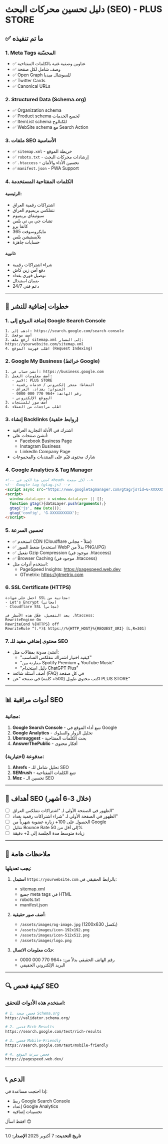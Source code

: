 # دليل تحسين محركات البحث (SEO) - PLUS STORE

## ✅ ما تم تنفيذه

### 1. Meta Tags المحسّنة
- ✅ عناوين وصفية غنية بالكلمات المفتاحية
- ✅ وصف شامل لكل صفحة
- ✅ Open Graph للسوشال ميديا
- ✅ Twitter Cards
- ✅ Canonical URLs

### 2. Structured Data (Schema.org)
- ✅ Organization schema
- ✅ Product schema لجميع الخدمات
- ✅ ItemList schema للكتالوج
- ✅ WebSite schema مع Search Action

### 3. ملفات SEO الأساسية
- ✅ `sitemap.xml` - خريطة الموقع
- ✅ `robots.txt` - إرشادات محركات البحث
- ✅ `.htaccess` - تحسين الأداء والأمان
- ✅ `manifest.json` - PWA Support

### 4. الكلمات المفتاحية المستخدمة

#### الرئيسية:
- اشتراكات رقمية العراق
- نتفلكس بريميوم العراق
- سبوتيفاي بريميوم
- تشات جي بي تي بلس
- كانفا برو
- مايكروسوفت 365
- بلايستيشن بلس
- حسابات جاهزة

#### ثانوية:
- شراء اشتراكات رقمية
- دفع آمن زين كاش
- توصيل فوري بغداد
- ضمان استبدال
- دعم فني 24/7

---

## 🚀 خطوات إضافية للنشر

### 1. إضافة الموقع إلى Google Search Console
```
1. اذهب إلى: https://search.google.com/search-console
2. أضف موقعك
3. أرفع ملف sitemap.xml إلى المسار: https://yourwebsite.com/sitemap.xml
4. اطلب فهرسة الموقع (Request Indexing)
```

### 2. Google My Business (خرائط Google)
```
1. أنشئ حساب في: https://business.google.com
2. أضف معلومات العمل:
   - الاسم: PLUS STORE
   - النشاط: متجر إلكتروني / خدمات رقمية
   - العنوان: بغداد، العراق
   - رقم الهاتف: +964 770 000 0000
   - الموقع الإلكتروني
3. أضف صور للمنتجات
4. اطلب مراجعات من العملاء
```

### 3. إنشاء Backlinks (روابط خلفية)
- اشترك في الأدلة التجارية العراقية
- أنشئ صفحات على:
  - Facebook Business Page
  - Instagram Business
  - LinkedIn Company Page
- شارك محتوى قيّم على المنتديات والمجموعات

### 4. Google Analytics & Tag Manager
```html
<!-- أضف هذا الكود في <head> لكل صفحة -->
<!-- Google tag (gtag.js) -->
<script async src="https://www.googletagmanager.com/gtag/js?id=G-XXXXXXXXXX"></script>
<script>
  window.dataLayer = window.dataLayer || [];
  function gtag(){dataLayer.push(arguments);}
  gtag('js', new Date());
  gtag('config', 'G-XXXXXXXXXX');
</script>
```

### 5. تحسين السرعة
- ✅ استخدم CDN (Cloudflare مثلاً - مجاني)
- ✅ ضغط الصور (استخدم WebP بدلاً من PNG/JPG)
- ✅ تفعيل Gzip Compression (موجود في .htaccess)
- ✅ Browser Caching (موجود في .htaccess)
- استخدم أدوات مثل:
  - PageSpeed Insights: https://pagespeed.web.dev
  - GTmetrix: https://gtmetrix.com

### 6. SSL Certificate (HTTPS)
```
احصل على شهادة SSL مجانية من:
- Let's Encrypt (مجاني)
- Cloudflare SSL (مجاني)

بعد التفعيل، فعّل هذه الأسطر في .htaccess:
RewriteEngine On
RewriteCond %{HTTPS} off
RewriteRule ^(.*)$ https://%{HTTP_HOST}%{REQUEST_URI} [L,R=301]
```

### 7. محتوى إضافي مفيد للـ SEO
- أنشئ مدونة بمقالات مثل:
  - "كيفية اختيار اشتراك نتفلكس المناسب"
  - "مقارنة بين Spotify Premium و YouTube Music"
  - "دليل استخدام ChatGPT Plus"
- أضف أسئلة شائعة (FAQ) في كل صفحة
- اكتب محتوى طويل (500+ كلمة) في صفحة "عن PLUS STORE"

---

## 📊 أدوات مراقبة SEO

### مجانية:
1. **Google Search Console** - تتبع أداء الموقع في Google
2. **Google Analytics** - تحليل الزوار والسلوك
3. **Ubersuggest** - بحث الكلمات المفتاحية
4. **AnswerThePublic** - أفكار محتوى

### مدفوعة (اختيارية):
1. **Ahrefs** - تحليل شامل للـ SEO
2. **SEMrush** - تتبع الكلمات المفتاحية
3. **Moz** - تحسين الـ SEO

---

## 🎯 أهداف SEO (خلال 3-6 أشهر)

- [ ] الظهور في الصفحة الأولى لـ "اشتراكات نتفلكس العراق"
- [ ] الظهور في الصفحة الأولى لـ "شراء اشتراكات رقمية بغداد"
- [ ] الحصول على 100+ زيارة عضوية شهرياً من Google
- [ ] تقليل Bounce Rate إلى أقل من 50%
- [ ] زيادة متوسط مدة الجلسة إلى 2+ دقيقة

---

## 📝 ملاحظات هامة

### يجب تعديلها:
1. **استبدل** `https://yourwebsite.com` بالرابط الحقيقي في:
   - sitemap.xml
   - جميع meta tags في HTML
   - robots.txt
   - manifest.json

2. **أضف صور حقيقية**:
   - `/assets/images/og-image.jpg` (1200x630 بكسل)
   - `/assets/images/icon-192x192.png`
   - `/assets/images/icon-512x512.png`
   - `/assets/images/logo.png`

3. **حدّث معلومات الاتصال**:
   - رقم الهاتف الحقيقي بدلاً من: +964 770 000 0000
   - البريد الإلكتروني الحقيقي

---

## 🔍 كيفية فحص SEO

### استخدم هذه الأدوات للتحقق:
```bash
# 1. فحص صحة Schema.org
https://validator.schema.org/

# 2. فحص Rich Results
https://search.google.com/test/rich-results

# 3. فحص Mobile-Friendly
https://search.google.com/test/mobile-friendly

# 4. فحص سرعة الموقع
https://pagespeed.web.dev/
```

---

## 📞 الدعم

إذا احتجت مساعدة في:
- ربط Google Search Console
- إعداد Google Analytics
- تحسينات إضافية

فقط اسأل! 😊

---

**تاريخ التحديث:** 7 أكتوبر 2025
**الإصدار:** 1.0
